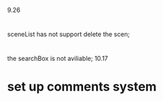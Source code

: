 9.26
  #
  sceneList has not support delete the scen;
  #
  the searchBox is not aviliable;
 10.17
 # set up comments system
